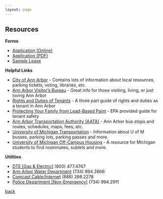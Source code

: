 ```yaml
---
layout: page
---
```


## Resources


**Forms**<br/>
* [Application (Online)](/onlineapplication)
* [Application (PDF)](/assets/Application_doc.pdf)
* [Sample Lease](/assets/Sample_Lease.pdf)

**Helpful Links**<br/>

* [City of Ann Arbor](https://www.a2gov.org/Pages/default.aspx) - Contains lots of information about local resources, parking tickets, voting, libraries, etc.<br/>
* [Ann Arbor Visitor&#8217;s Bureau](http://www.visitannarbor.org/) - Great info for those visiting, living, or just loving Ann Arbor<br/>
* [Rights and Duties of Tenants](/assets/rights-and-duties.pdf) - A three part guide of rights and duties as a tenant in Ann Arbor<br/>
* [Protecting Your Family from Lead-Based Paint](/assets/Lead-based-paint.pdf) - EPA provided guide for tenant safety<br/>
* [Ann Arbor Transportation Authority (AATA)](http://www.theride.org/) - Ann Arbor bus stops and routes, schedules, maps, fees, etc.<br/>
* [University of Michigan Transportation](https://ltp.umich.edu/transit/routes.php) - Information about U of M busses, parking lots, parking passes and more.<br/>
* [University of Michigan Off-Campus Housing](https://offcampushousing.umich.edu/resource) - A resource for Michigan students to find roommates, sublets and more.<br/>

**Utilities**<br/>

* [DTE [Gas & Electric]](https://newlook.dteenergy.com/wps/wcm/connect/dte-web/home) (800) 477.4747<br/>
* [Ann Arbor Water Department](https://www.a2gov.org/services/water-billing/pages/default.aspx) (734) 994.2666<br/>
* [Comcast Cable/Internet](https://my.xfinity.com/?cid=cust) (888) 266.2278<br/>
* [Police Department [Non-Emergency]](https://www.a2gov.org/departments/police/Pages/default.aspx) (734) 994.2911<br/>

[back](./)
